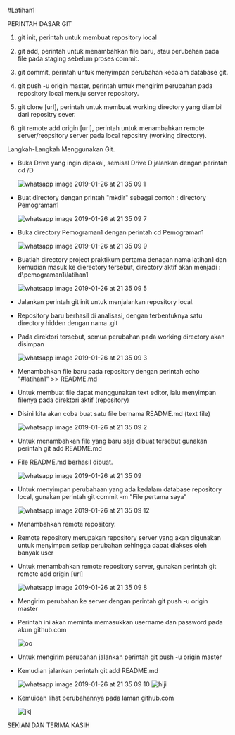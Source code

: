 #Latihan1

PERINTAH DASAR GIT

1. git init, perintah untuk membuat repository local

2. git add, perintah untuk menambahkan file baru, atau perubahan pada file pada staging sebelum proses commit.

3. git commit, perintah untuk menyimpan perubahan kedalam database git.

4. git push -u origin master, perintah untuk mengirim perubahan pada repository local menuju server repository.

5. git clone [url], perintah untuk membuat working directory yang diambil dari repositry sever.

6. git remote add origin [url], perintah untuk menambahkan remote server/reopsitory server pada local repositry (working directory).

Langkah-Langkah Menggunakan Git.

- Buka Drive yang ingin dipakai, semisal Drive D jalankan dengan perintah cd /D
 
  ![whatsapp image 2019-01-26 at 21 35 09 1](https://user-images.githubusercontent.com/46749500/51788862-4a3fc080-21b5-11e9-8ff7-0af470b2a128.jpeg)

- Buat directory dengan printah "mkdir" sebagai contoh : directory Pemograman1
 
  ![whatsapp image 2019-01-26 at 21 35 09 7](https://user-images.githubusercontent.com/46749500/51789064-cdfaac80-21b7-11e9-852c-7d65af402999.jpeg)


- Buka directory Pemograman1 dengan perintah cd Pemograman1

  ![whatsapp image 2019-01-26 at 21 35 09 9](https://user-images.githubusercontent.com/46749500/51789075-026e6880-21b8-11e9-8669-41da792c926f.jpeg)


- Buatlah directory project praktikum pertama denagan nama latihan1 dan kemudian masuk ke dierectory tersebut, directory aktif akan menjadi : d\pemograman1\latihan1

  ![whatsapp image 2019-01-26 at 21 35 09 5](https://user-images.githubusercontent.com/46749500/51789100-32b60700-21b8-11e9-90eb-0068b868a338.jpeg)


- Jalankan perintah git init untuk menjalankan repository local.
- Repository baru berhasil di analisasi, dengan terbentuknya satu directory hidden dengan nama .git
- Pada direktori tersebut, semua perubahan pada working directory akan disimpan
  
  ![whatsapp image 2019-01-26 at 21 35 09 3](https://user-images.githubusercontent.com/46749500/51789149-a5bf7d80-21b8-11e9-890f-5e6654d7fae4.jpeg)


- Menambahkan file baru pada repository dengan perintah echo "#latihan1" >> README.md
- Untuk membuat file dapat menggunakan text editor, lalu menyimpan filenya pada direktori aktif (repository)
- Disini kita akan coba buat satu file bernama README.md (text file)
  
  ![whatsapp image 2019-01-26 at 21 35 09 2](https://user-images.githubusercontent.com/46749500/51789195-df908400-21b8-11e9-9b9c-374d0e9c4fdb.jpeg)


- Untuk menambahkan file yang baru saja dibuat tersebut gunakan perintah git add README.md
- File README.md berhasil dibuat.
  
  ![whatsapp image 2019-01-26 at 21 35 09](https://user-images.githubusercontent.com/46749500/51789209-0b136e80-21b9-11e9-9811-383b98c3b17c.jpeg)


- Untuk menyimpan perubahaan yang ada kedalam database repository local, gunakan perintah git commit -m "File pertama saya"
  
  ![whatsapp image 2019-01-26 at 21 35 09 12](https://user-images.githubusercontent.com/46749500/51789224-2e3e1e00-21b9-11e9-83a7-dcefa69d784b.jpeg)


- Menambahkan remote repository.
- Remote repository merupakan repository server yang akan digunakan untuk menyimpan setiap perubahan sehingga dapat diakses oleh banyak   user
- Untuk menambahkan remote repository server, gunakan perintah git remote add origin [url] 
  
  ![whatsapp image 2019-01-26 at 21 35 09 8](https://user-images.githubusercontent.com/46749500/51789245-634a7080-21b9-11e9-897f-a8e69c421a39.jpeg)


- Mengirim perubahan ke server dengan perintah git push -u origin master
- Perintah ini akan meminta memasukkan username dan password pada akun github.com
  
  ![oo](https://user-images.githubusercontent.com/46749500/51789278-ec61a780-21b9-11e9-942d-a1ae699c8848.jpg)


- Untuk mengirim perubahan jalankan perintah git push -u origin master
- Kemudian jalankan perintah git add README.md
  
  ![whatsapp image 2019-01-26 at 21 35 09 10](https://user-images.githubusercontent.com/46749500/51789334-609c4b00-21ba-11e9-81fe-89ad43b4d9ee.jpeg)
![hiji](https://user-images.githubusercontent.com/46749500/51789375-da343900-21ba-11e9-8363-9e1aecb08924.jpg)

- Kemuidan lihat perubahannya pada laman github.com
  
  ![jkj](https://user-images.githubusercontent.com/46749500/51789618-241e1e80-21bd-11e9-9d63-036c8e6a1a33.png)
  
  
SEKIAN DAN TERIMA KASIH  




